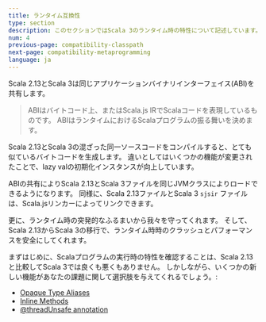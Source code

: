 ```yaml
---
title: ランタイム互換性
type: section
description: このセクションではScala 3のランタイム時の特性について記述しています。
num: 4
previous-page: compatibility-classpath
next-page: compatibility-metaprogramming
language: ja
---
```


Scala 2.13とScala 3は同じアプリケーションバイナリインターフェイス(ABI)を共有します。

> ABIはバイトコード上、またはScala.js IRでScalaコードを表現しているものです。
> ABIはランタイムにおけるScalaプログラムの振る舞いを決めます。

Scala 2.13とScala 3の混ざった同一ソースコードをコンパイルすると、とても似ているバイトコードを生成します。
違いとしてはいくつかの機能が変更されたことで、lazy valの初期化インスタンスが向上しています。

ABIの共有によりScala 2.13とScala 3ファイルを同じJVMクラスによりロードできるようになります。
同様に、Scala 2.13ファイルとScala 3 `sjsir` ファイルは、Scala.jsリンカーによってリンクできます。

更に、ランタイム時の突発的なふるまいから我々を守ってくれます。
そして、Scala 2.13からScala 3の移行で、ランタイム時時のクラッシュとパフォーマンスを安全にしてくれます。

まずはじめに、Scalaプログラムの実行時の特性を確認することは、Scala 2.13と比較してScala 3では良くも悪くもありません。
しかしながら、いくつかの新しい機能があなたの課題に関して選択肢を与えてくれるでしょう。:
- [Opaque Type Aliases](http://dotty.epfl.ch/docs/reference/other-new-features/opaques.html)
- [Inline Methods](http://dotty.epfl.ch/docs/reference/metaprogramming/inline.html)
- [@threadUnsafe annotation](http://dotty.epfl.ch/docs/reference/other-new-features/threadUnsafe-annotation.html)
